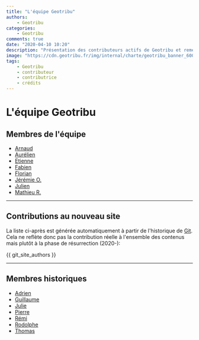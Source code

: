 ```yaml
---
title: "L'équipe Geotribu"
authors:
    - Geotribu
categories:
    - Geotribu
comments: true
date: "2020-04-10 10:20"
description: "Présentation des contributeurs actifs de Geotribu et remerciements aux personnes et projets libres qui rendent l'aventure possible."
image: "https://cdn.geotribu.fr/img/internal/charte/geotribu_banner_600x300.png"
tags:
    - Geotribu
    - contributeur
    - contributrice
    - crédits
---
```


# L'équipe Geotribu

## Membres de l'équipe

- [Arnaud](avan.md)
- [Aurélien](acha.md)
- [Etienne](edel.md)
- [Fabien](fgob.md)
- [Florian](fbor.md)
- [Jérémie O.](jory.md)
- [Julien](jmou.md)
- [Mathieu R.](mraj.md)

----

## Contributions au nouveau site

La liste ci-après est générée automatiquement à partir de l'historique de [Git](https://fr.wikipedia.org/wiki/Git). Cela ne reflète donc pas la contribution réelle à l'ensemble des contenus mais plutôt à la phase de résurrection (2020-):

{{ git_site_authors }}

----

## Membres historiques

- [Adrien](avha.md)
- [Guillaume](gdbo.md)
- [Julie](jpie.md)
- [Pierre](pver.md)
- [Rémi](rbov.md)
- [Rodolphe](rqui.md)
- [Thomas](tgra.md)
